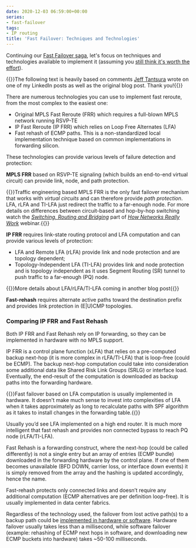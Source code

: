 ```yaml
---
date: 2020-12-03 06:59:00+00:00
series:
- fast-failover
tags:
- IP routing
title: 'Fast Failover: Techniques and Technologies'
---
```

Continuing our [Fast Failover saga](/series/fast-failover.html), let's focus on techniques and technologies available to implement it (assuming you [still think it's worth the effort](/2020/11/fast-failover-challenge.html)).

{{<note info>}}The following text is heavily based on comments [Jeff Tantsura](https://www.linkedin.com/in/jeff-tantsura/) wrote on one of my LinkedIn posts as well as the original blog post. Thank you!{{</note>}}

There are numerous technologies you can use to implement fast reroute, from the most complex to the easiest one:
<!--more-->

* Original MPLS Fast Reroute (FRR) which requires a full-blown MPLS network running RSVP-TE
* IP Fast Reroute (IP FRR) which relies on Loop Free Alternates (LFA)
* Fast rehash of ECMP paths. This is a non-standardized local implementation technique based on common implementations in forwarding silicon.

These technologies can provide various levels of failure detection and protection:

**MPLS FRR** based on RSVP-TE signaling (which builds an end-to-end virtual circuit) can provide link, node, and path protection.

{{<note info>}}Traffic engineering based MPLS FRR is the only fast failover mechanism that works with *virtual circuits* and can therefore provide *path protection*. LFA, rLFA and TI-LFA just redirect the traffic to a far-enough node. For more details on differences between circuit-based and hop-by-hop switching watch the *[Switching, Routing and Bridging](https://my.ipspace.net/bin/list?id=Net101#SWITCH)* part of *[How Networks Really Work](https://www.ipspace.net/How_Networks_Really_Work)* webinar.{{</note>}}

**IP FRR** requires link-state routing protocol and LFA computation and can provide various levels of protection:

* LFA and Remote LFA (rLFA) provide link and node protection and are topology dependent;
* Topology-Independent LFA (TI-LFA) provides link and node protection and is topology independent as it uses Segment Routing (SR) tunnel to push traffic to a far-enough (PQ) node.

{{<note info>}}More details about LFA/rLFA/TI-LFA coming in another blog post{{</note>}}

**Fast-rehash** requires alternate active paths toward the destination prefix and provides link protection in (E|U)CMP topologies.

### Comparing IP FRR and Fast Rehash

Both IP FRR and Fast Rehash rely on IP forwarding, so they can be implemented in hardware with no MPLS support.

IP FRR is a control plane function (xLFA) that relies on a pre-computed backup next-hop (it is more complex in rLFA/TI-LFA) that is loop-free (could be ECMP). The backup next-hop computation could take into consideration some additional data like Shared Risk Link Groups (SRLG) or interface load. Eventually, the end-result of the computation is downloaded as backup paths into the forwarding hardware. 

{{<note>}}Fast failover based on LFA computation is usually implemented in hardware. It doesn't make much sense to invest into complexities of LFA when it takes approximately as long to recalculate paths with SPF algorithm as it takes to install changes in the forwarding table.{{</note>}}

Usually you’d see LFA implemented on a high end router. It is much more intelligent that fast rehash and provides non connected bypass to reach PQ node (rLFA/TI-LFA).

Fast Rehash is a forwarding construct, where the next-hop (could be called differently) is not a single entry but an array of entries (ECMP bundle) downloaded in the forwarding hardware by the control plane. If one of them becomes unavailable (BFD DOWN, carrier loss, or interface down events) it is simply removed from the array and the hashing is updated accordingly, hence the name.

Fast-rehash protects only connected links and doesn’t require any additional computation (ECMP alternatives are per definition loop-free). It is usually implemented in data center fabrics.

Regardless of the technology used, the failover from lost active path(s) to a backup path could be [implemented in hardware or software](/2020/11/fast-failover-implementation.html). Hardware failover usually takes less than a millisecond, while software failover (example: rehashing of ECMP next hops in software, and downloading new ECMP buckets into hardware) takes ~50-100 milliseconds.
